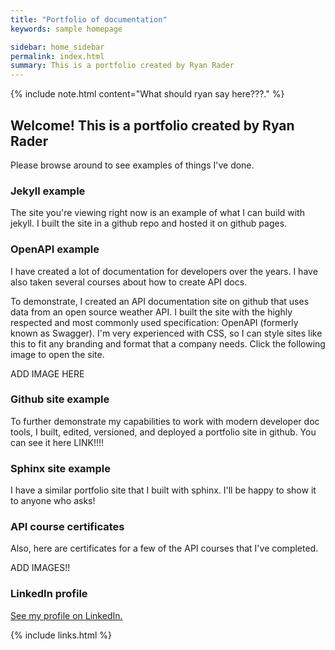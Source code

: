 ```yaml
---
title: "Portfolio of documentation"
keywords: sample homepage

sidebar: home_sidebar
permalink: index.html
summary: This is a portfolio created by Ryan Rader
---
```


{% include note.html content="What should ryan say here???</a>." %}

## Welcome! This is a portfolio created by Ryan Rader

Please browse around to see examples of things I've done.


### Jekyll example

The site you're viewing right now is an example of what I can build with jekyll. I built the site in a github repo and hosted it on github pages. 


### OpenAPI example

I have created a lot of documentation for developers over the years. I have also taken several courses about how to create API docs.

To demonstrate, I created an API documentation site on github that uses data from an open source weather API. I built the site with the highly respected and most commonly used specification: OpenAPI (formerly known as Swagger). I'm very experienced with CSS, so I can style sites like this to fit any branding and format that a company needs. Click the following image to open the site.

ADD IMAGE HERE


### Github site example

To further demonstrate my capabilities to work with modern developer doc tools, I built, edited, versioned, and deployed a portfolio site in github. You can see it here LINK!!!!


### Sphinx site example

I have a similar portfolio site that I built with sphinx. I'll be happy to show it to anyone who asks!


### API course certificates

Also, here are certificates for a few of the API courses that I've completed.

ADD IMAGES!!


### LinkedIn profile

<p><a href="https://www.linkedin.com/in/ryan-rader-43042910/" target="_blank">See my profile on LinkedIn.</a></p>

{% include links.html %}
